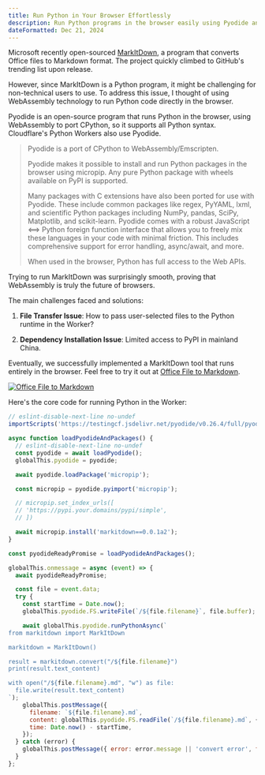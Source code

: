 ```yaml
---
title: Run Python in Your Browser Effortlessly
description: Run Python programs in the browser easily using Pyodide and WebAssembly for seamless execution of code and packages
dateFormatted: Dec 21, 2024
---
```


Microsoft recently open-sourced [MarkItDown](https://github.com/microsoft/markitdown), a program that converts Office files to Markdown format. The project quickly climbed to GitHub's trending list upon release.

However, since MarkItDown is a Python program, it might be challenging for non-technical users to use. To address this issue, I thought of using WebAssembly technology to run Python code directly in the browser.

Pyodide is an open-source program that runs Python in the browser, using WebAssembly to port CPython, so it supports all Python syntax. Cloudflare's Python Workers also use Pyodide.

> Pyodide is a port of CPython to WebAssembly/Emscripten.
>
> Pyodide makes it possible to install and run Python packages in the browser using micropip. Any pure Python package with wheels available on PyPI is supported.
>
> Many packages with C extensions have also been ported for use with Pyodide. These include common packages like regex, PyYAML, lxml, and scientific Python packages including NumPy, pandas, SciPy, Matplotlib, and scikit-learn. Pyodide comes with a robust JavaScript ⟺ Python foreign function interface that allows you to freely mix these languages in your code with minimal friction. This includes comprehensive support for error handling, async/await, and more.
>
> When used in the browser, Python has full access to the Web APIs.

Trying to run MarkItDown was surprisingly smooth, proving that WebAssembly is truly the future of browsers.

The main challenges faced and solutions:

1. **File Transfer Issue**: How to pass user-selected files to the Python runtime in the Worker?

2. **Dependency Installation Issue**: Limited access to PyPI in mainland China.

Eventually, we successfully implemented a MarkItDown tool that runs entirely in the browser. Feel free to try it out at [Office File to Markdown](https://www.html.zone/markitdown/).

[![Office File to Markdown](https://www.html.zone/markitdown.png)](https://www.html.zone/markitdown/)

Here's the core code for running Python in the Worker:

```javascript
// eslint-disable-next-line no-undef
importScripts('https://testingcf.jsdelivr.net/pyodide/v0.26.4/full/pyodide.js');

async function loadPyodideAndPackages() {
  // eslint-disable-next-line no-undef
  const pyodide = await loadPyodide();
  globalThis.pyodide = pyodide;

  await pyodide.loadPackage('micropip');

  const micropip = pyodide.pyimport('micropip');

  // micropip.set_index_urls([
  // 'https://pypi.your.domains/pypi/simple',
  // ])

  await micropip.install('markitdown==0.0.1a2');
}

const pyodideReadyPromise = loadPyodideAndPackages();

globalThis.onmessage = async (event) => {
  await pyodideReadyPromise;

  const file = event.data;
  try {
    const startTime = Date.now();
    globalThis.pyodide.FS.writeFile(`/${file.filename}`, file.buffer);

    await globalThis.pyodide.runPythonAsync(`
from markitdown import MarkItDown

markitdown = MarkItDown()

result = markitdown.convert("/${file.filename}")
print(result.text_content)

with open("/${file.filename}.md", "w") as file:
  file.write(result.text_content)
`);
    globalThis.postMessage({
      filename: `${file.filename}.md`,
      content: globalThis.pyodide.FS.readFile(`/${file.filename}.md`, { encoding: 'utf8' }),
      time: Date.now() - startTime,
    });
  } catch (error) {
    globalThis.postMessage({ error: error.message || 'convert error', filename: file.filename });
  }
};
```

